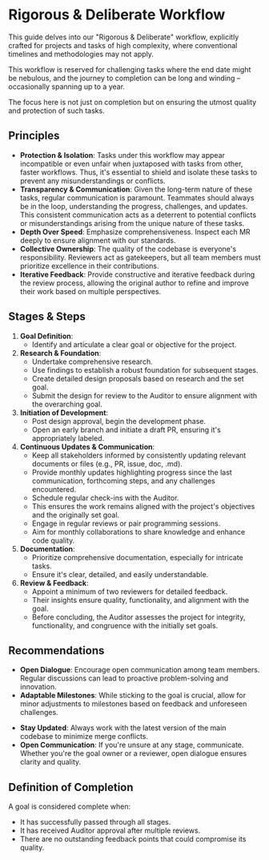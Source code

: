 # Rigorous & Deliberate Workflow

This guide delves into our "Rigorous & Deliberate" workflow, explicitly crafted
for projects and tasks of high complexity, where conventional timelines and
methodologies may not apply.

This workflow is reserved for challenging tasks where the end date might be
nebulous, and the journey to completion can be long and winding – occasionally
spanning up to a year.

The focus here is not just on completion but on ensuring the utmost quality and
protection of such tasks.

## Principles

- **Protection & Isolation**: Tasks under this workflow may appear incompatible
  or even unfair when juxtaposed with tasks from other, faster workflows. Thus,
  it's essential to shield and isolate these tasks to prevent any
  misunderstandings or conflicts.
- **Transparency & Communication**: Given the long-term nature of these tasks,
  regular communication is paramount. Teammates should always be in the loop,
  understanding the progress, challenges, and updates. This consistent
  communication acts as a deterrent to potential conflicts or misunderstandings
  arising from the unique nature of these tasks.
- **Depth Over Speed**: Emphasize comprehensiveness. Inspect each MR deeply to
  ensure alignment with our standards.
- **Collective Ownership**: The quality of the codebase is everyone's
  responsibility. Reviewers act as gatekeepers, but all team members must
  prioritize excellence in their contributions.
- **Iterative Feedback**: Provide constructive and iterative feedback during the
  review process, allowing the original author to refine and improve their work
  based on multiple perspectives.

## Stages & Steps

1. **Goal Definition**: 
   * Identify and articulate a clear goal or objective for the project.
2. **Research & Foundation**:
   * Undertake comprehensive research.
   * Use findings to establish a robust foundation for subsequent stages.
   * Create detailed design proposals based on research and the set goal.
   * Submit the design for review to the Auditor to ensure alignment with the
     overarching goal.
3. **Initiation of Development**:
   * Post design approval, begin the development phase.
   * Open an early branch and initiate a draft PR, ensuring it's appropriately
     labeled.
4. **Continuous Updates & Communication**: 
   * Keep all stakeholders informed by consistently updating relevant documents
     or files (e.g., PR, issue, doc, .md).
   * Provide monthly updates highlighting progress since the last communication,
     forthcoming steps, and any challenges encountered.
   * Schedule regular check-ins with the Auditor.
   * This ensures the work remains aligned with the project's objectives and the
     originally set goal.
   * Engage in regular reviews or pair programming sessions.
   * Aim for monthly collaborations to share knowledge and enhance code quality.
5. **Documentation**:
   * Prioritize comprehensive documentation, especially for intricate tasks.
   * Ensure it's clear, detailed, and easily understandable.
6. **Review & Feedback**:
   * Appoint a minimum of two reviewers for detailed feedback.
   * Their insights ensure quality, functionality, and alignment with the goal.
   * Before concluding, the Auditor assesses the project for integrity,
     functionality, and congruence with the initially set goals.

## Recommendations

* **Open Dialogue**: Encourage open communication among team members. Regular
  discussions can lead to proactive problem-solving and innovation.
* **Adaptable Milestones**: While sticking to the goal is crucial, allow for
  minor adjustments to milestones based on feedback and unforeseen challenges.
- **Stay Updated**: Always work with the latest version of the main codebase to
  minimize merge conflicts.
- **Open Communication**: If you're unsure at any stage, communicate. Whether
  you're the goal owner or a reviewer, open dialogue ensures clarity and
  quality. 

## Definition of Completion

A goal is considered complete when:

- It has successfully passed through all stages.
- It has received Auditor approval after multiple reviews.
- There are no outstanding feedback points that could compromise its quality.
